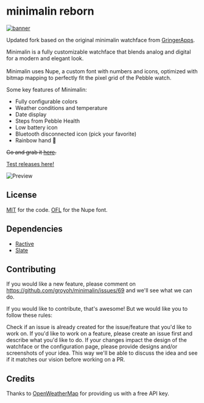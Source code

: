 # minimalin reborn

[![banner](design/store/marketing-banner.png)](https://apps.getpebble.com/en_US/application/56f93a5361a01637e5000036)

Updated fork based on the original minimalin watchface from [GringerApps](https://github.com/GringerApps/minimalin).

Minimalin is a fully customizable watchface that blends analog and digital for a modern and elegant look. <br><br>
Minimalin uses Nupe, a custom font with numbers and icons, optimized with bitmap mapping to perfectly fit the pixel grid of the Pebble watch.

Some key features of Minimalin:
* Fully configurable colors
* Weather conditions and temperature
* Date display
* Steps from Pebble Health
* Low battery icon
* Bluetooth disconnected icon (pick your favorite)
* Rainbow hand :rainbow:

~~Go and grab it [here](https://store-beta.rebble.io/app/56f93a5361a01637e5000036).~~

[Test releases here!](https://github.com/lanrat/minimalin-reborn/releases)

![Preview](design/minimalin_preview.png)

## License

[MIT](LICENSE.md) for the code.
[OFL](design/font/LICENSE.md) for the Nupe font.

## Dependencies

* [Ractive](https://github.com/ractivejs/ractive/blob/dev/LICENSE.md)
* [Slate](https://github.com/pebble/slate/blob/master/LICENSE)

## Contributing
If you would like a new feature, please comment on https://github.com/groyoh/minimalin/issues/69 and we'll see what we can do.

If you would like to contribute, that's awesome! But we would like you to follow these rules:

Check if an issue is already created for the issue/feature that you'd like to work on. If you'd like to work on a feature, please create an issue first and describe what you'd like to do. If your changes impact the design of the watchface or the configuration page, please provide designs and/or screenshots of your idea.
This way we'll be able to discuss the idea and see if it matches our vision before working on a PR.

## Credits

Thanks to [OpenWeatherMap](http://openweathermap.org/) for providing us with a free API key.
